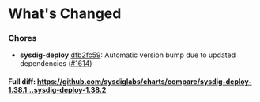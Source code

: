 # What's Changed

### Chores
- **sysdig-deploy** [dfb2fc59](https://github.com/sysdiglabs/charts/commit/dfb2fc599d450858069550f1d25fd761cd2cf126): Automatic version bump due to updated dependencies ([#1614](https://github.com/sysdiglabs/charts/issues/1614))
#### Full diff: https://github.com/sysdiglabs/charts/compare/sysdig-deploy-1.38.1...sysdig-deploy-1.38.2
